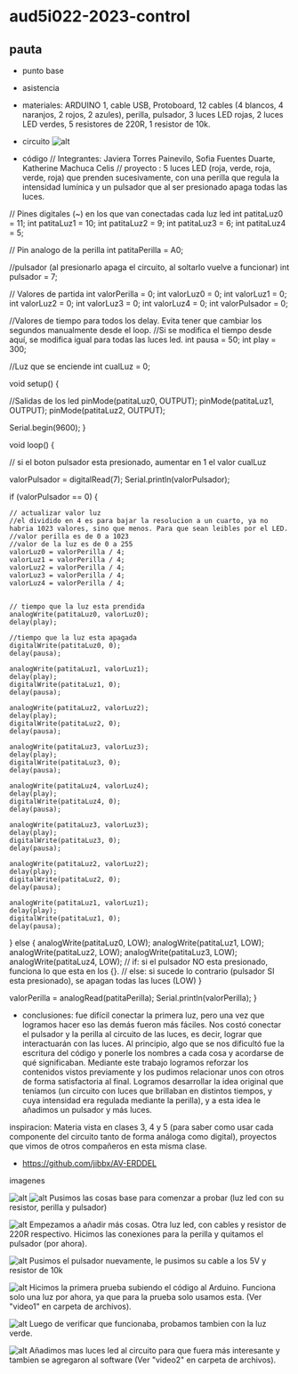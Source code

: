# aud5i022-2023-control

## pauta
- punto base
- asistencia
- materiales: ARDUINO 1, cable USB, Protoboard, 12 cables (4 blancos, 4 naranjos, 2 rojos, 2 azules), perilla, pulsador, 3 luces LED rojas, 2 luces LED verdes, 5 resistores de 220R, 1 resistor de 10k.

- circuito 
![alt](8.JPG "fotocircuitoxd")


- código
// Integrantes: Javiera Torres Painevilo, Sofia Fuentes Duarte, Katherine Machuca Celis
// proyecto : 5 luces LED (roja, verde, roja, verde, roja) que prenden sucesivamente, con una perilla que regula la intensidad lumínica y un pulsador que al ser presionado apaga todas las luces.

// Pines digitales (~) en los que van conectadas cada luz led
int patitaLuz0 = 11;
int patitaLuz1 = 10;
int patitaLuz2 = 9;
int patitaLuz3 = 6;
int patitaLuz4 = 5;

// Pin analogo de la perilla
int patitaPerilla = A0;

//pulsador (al presionarlo apaga el circuito, al soltarlo vuelve a funcionar)
int pulsador = 7;


// Valores de partida
int valorPerilla = 0;
int valorLuz0 = 0;
int valorLuz1 = 0;
int valorLuz2 = 0;
int valorLuz3 = 0;
int valorLuz4 = 0;
int valorPulsador = 0;

//Valores de tiempo para todos los delay. Evita tener que cambiar los segundos manualmente desde el loop. 
//Si se modifica el tiempo desde aquí, se modifica igual para todas las luces led.
int pausa = 50;
int play = 300;


//Luz que se enciende
int cualLuz = 0;

void setup() {

  //Salidas de los led
  pinMode(patitaLuz0, OUTPUT);
  pinMode(patitaLuz1, OUTPUT);
  pinMode(patitaLuz2, OUTPUT);

  Serial.begin(9600);
}

void loop() {

  // si el boton pulsador esta presionado, aumentar en 1 el valor cualLuz

  valorPulsador = digitalRead(7);
  Serial.println(valorPulsador);

  if (valorPulsador == 0) {

    // actualizar valor luz
    //el dividido en 4 es para bajar la resolucion a un cuarto, ya no habria 1023 valores, sino que menos. Para que sean leibles por el LED.
    //valor perilla es de 0 a 1023
    //valor de la luz es de 0 a 255
    valorLuz0 = valorPerilla / 4;
    valorLuz1 = valorPerilla / 4;
    valorLuz2 = valorPerilla / 4;
    valorLuz3 = valorPerilla / 4;
    valorLuz4 = valorPerilla / 4;


    // tiempo que la luz esta prendida
    analogWrite(patitaLuz0, valorLuz0);
    delay(play);

    //tiempo que la luz esta apagada
    digitalWrite(patitaLuz0, 0);
    delay(pausa);

    analogWrite(patitaLuz1, valorLuz1);
    delay(play);
    digitalWrite(patitaLuz1, 0);
    delay(pausa);

    analogWrite(patitaLuz2, valorLuz2);
    delay(play);
    digitalWrite(patitaLuz2, 0);
    delay(pausa);

    analogWrite(patitaLuz3, valorLuz3);
    delay(play);
    digitalWrite(patitaLuz3, 0);
    delay(pausa);

    analogWrite(patitaLuz4, valorLuz4);
    delay(play);
    digitalWrite(patitaLuz4, 0);
    delay(pausa);

    analogWrite(patitaLuz3, valorLuz3);
    delay(play);
    digitalWrite(patitaLuz3, 0);
    delay(pausa);

    analogWrite(patitaLuz2, valorLuz2);
    delay(play);
    digitalWrite(patitaLuz2, 0);
    delay(pausa);

    analogWrite(patitaLuz1, valorLuz1);
    delay(play);
    digitalWrite(patitaLuz1, 0);
    delay(pausa);

  } else {
    analogWrite(patitaLuz0, LOW);
    analogWrite(patitaLuz1, LOW);
    analogWrite(patitaLuz2, LOW);
    analogWrite(patitaLuz3, LOW);
    analogWrite(patitaLuz4, LOW);
// if: si el pulsador NO esta presionado, funciona lo que esta en los {}.
// else: si sucede lo contrario (pulsador SI esta presionado), se apagan todas las luces (LOW)
  }


  valorPerilla = analogRead(patitaPerilla);
  Serial.println(valorPerilla);
}




- conclusiones: fue difícil conectar la primera luz, pero una vez que logramos hacer eso las demás fueron más fáciles. Nos costó conectar el pulsador y la perilla al circuito de las luces, es decir, lograr que interactuarán con las luces. Al principio, algo que se nos dificultó fue la escritura del código y ponerle los nombres a cada cosa y acordarse de qué significaban.
Mediante este trabajo logramos reforzar los contenidos vistos previamente y los pudimos relacionar unos con otros de forma satisfactoria al final. Logramos desarrollar la idea original que teníamos (un circuito con luces que brillaban en distintos tiempos, y cuya intensidad era regulada mediante la perilla), y a esta idea le añadimos un pulsador y más luces.

inspiracion: Materia vista en clases 3, 4 y 5 (para saber como usar cada componente del circuito tanto de forma análoga como digital), proyectos que vimos de otros compañeros en esta misma clase.

* https://github.com/jibbx/AV-ERDDEL



imagenes 

![alt](foto.jpg "foto en clases")
![alt](1.jpg "foto en clases")
Pusimos las cosas base para comenzar a probar (luz led con su resistor, perilla y pulsador)

![alt](3.jpg "foto en clases")
Empezamos a añadir más cosas. Otra luz led, con cables y resistor de 220R respectivo. Hicimos las conexiones para la perilla y quitamos el pulsador (por ahora).

![alt](4.jpg "foto en clases")
Pusimos el pulsador nuevamente, le pusimos su cable a los 5V y resistor de 10k

![alt](5.jpg "foto en clases")
Hicimos la primera prueba subiendo el código al Arduino. Funciona solo una luz por ahora, ya que para la prueba solo usamos esta. (Ver "video1" en carpeta de archivos).

![alt](6.jpg "foto en clases")
Luego de verificar que funcionaba, probamos tambien con la luz verde.

![alt](7.jpg "foto en clases")
Añadimos mas luces led al circuito para que fuera más interesante y tambien se agregaron al software (Ver "video2" en carpeta de archivos).





